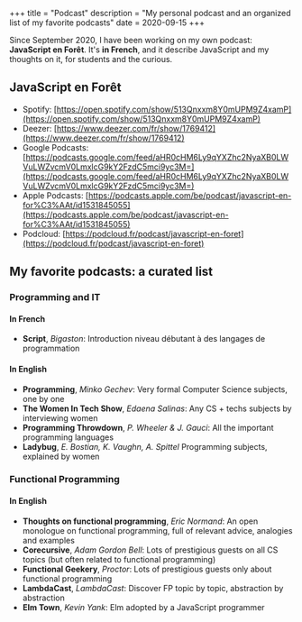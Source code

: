 +++
title = "Podcast"
description = "My personal podcast and an organized list of my favorite podcasts"
date = 2020-09-15
+++

Since September 2020, I have been working on my own podcast: **JavaScript en Forêt**. It's **in French**, and it describe JavaScript and my thoughts on it, for students and the curious.

## JavaScript en Forêt

- Spotify: [https://open.spotify.com/show/513Qnxxm8Y0mUPM9Z4xamP](https://open.spotify.com/show/513Qnxxm8Y0mUPM9Z4xamP)
- Deezer: [https://www.deezer.com/fr/show/1769412](https://www.deezer.com/fr/show/1769412)
- Google Podcasts: [https://podcasts.google.com/feed/aHR0cHM6Ly9qYXZhc2NyaXB0LWVuLWZvcmV0LmxlcG9kY2FzdC5mci9yc3M=](https://podcasts.google.com/feed/aHR0cHM6Ly9qYXZhc2NyaXB0LWVuLWZvcmV0LmxlcG9kY2FzdC5mci9yc3M=)
- Apple Podcasts: [https://podcasts.apple.com/be/podcast/javascript-en-for%C3%AAt/id1531845055](https://podcasts.apple.com/be/podcast/javascript-en-for%C3%AAt/id1531845055)
- Podcloud: [https://podcloud.fr/podcast/javascript-en-foret](https://podcloud.fr/podcast/javascript-en-foret)

## My favorite podcasts: a curated list

### Programming and IT

#### In French

- **Script**, _Bigaston_: Introduction niveau débutant à des langages de programmation

#### In English

- **Programming**, _Minko Gechev_: Very formal Computer Science subjects, one by one
- **The Women In Tech Show**, _Edaena Salinas_: Any CS + techs subjects by interviewing women
- **Programming Throwdown**, _P. Wheeler & J. Gauci_: All the important programming languages
- **Ladybug**, _E. Bostian, K. Vaughn, A. Spittel_ Programming subjects, explained by women

### Functional Programming

#### In English

- **Thoughts on functional programming**, _Eric Normand_: An open monologue on functional programming, full of relevant advice, analogies and examples
- **Corecursive**, _Adam Gordon Bell_: Lots of prestigious guests on all CS topics (but often related to functional programming)
- **Functional Geekery**, _Proctor_: Lots of prestigious guests only about functional programming
- **LambdaCast**, _LambdaCast_: Discover FP topic by topic, abstraction by abstraction
- **Elm Town**, _Kevin Yank_: Elm adopted by a JavaScript programmer

